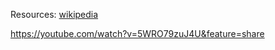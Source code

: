 

Resources:
[wikipedia](https://en.wikipedia.org/wiki/Pomodoro_Technique)

https://youtube.com/watch?v=5WRO79zuJ4U&feature=share